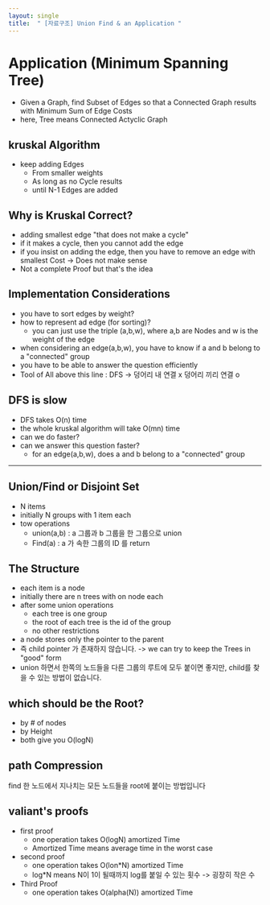 ```yaml
---
layout: single
title:  " [자료구조] Union Find & an Application "
---
```


Application (Minimum Spanning Tree)
===
* Given a Graph, find Subset of Edges so that a Connected Graph results with Minimum Sum of Edge Costs
* here, Tree means Connected Actyclic Graph

kruskal Algorithm
---
* keep adding Edges
    * From smaller weights
    * As long as no Cycle results
    * until N-1 Edges are added 

Why is Kruskal Correct?
---
* adding smallest edge "that does not make a cycle"
* if it makes a cycle, then you cannot add the edge
* if you insist on adding the edge, then you have to remove an edge with smallest Cost -> Does not make sense 
* Not a complete Proof but that's the idea

Implementation Considerations
---
* you have to sort edges by weight?
* how to represent ad edge (for sorting)?
    * you can just use the triple (a,b,w), where a,b are Nodes and w is the weight of the edge
* when considering an edge(a,b,w), you have to know if a and b belong to a "connected" group
* you have to be able to answer the question efficiently
* Tool of All above this line : DFS -> 덩어리 내 연결 x 덩어리 끼리 연결 o

DFS is slow 
---
* DFS takes O(n) time
* the whole kruskal algorithm will take O(mn) time
* can we do faster?
* can we answer this question faster?
    * for an edge(a,b,w), does a and b belong to a "connected" group

----------

Union/Find or Disjoint Set
---
* N items
* initially N groups with 1 item each
* tow operations
    * union(a,b) : a 그룹과 b 그룹을 한 그룹으로 union
    * Find(a) : a 가 속한 그룹의 ID 를 return

The Structure
---
* each item is a node
* initially there are n trees with on node each
* after some union operations
    * each tree is one group
    * the root of each tree is the id of the group
    * no other restrictions
* a node stores only the pointer to the parent
* 즉 child pointer 가 존재하지 않습니다. -> we can try to keep the Trees in "good" form
* union 하면서 한쪽의 노드들을 다른 그룹의 루트에 모두 붙이면 좋지만, child를 찾을 수 있는 방법이 없습니다.  

which should be the Root?
---
* by # of nodes
* by Height
* both give you O(logN)

path Compression
---
find 한 노드에서 지나치는 모든 노드들을 root에 붙이는 방법입니다

valiant's proofs
---
* first proof
    * one operation takes O(logN) amortized Time
    * Amortized Time means average time in the worst case
* second proof
    * one operation takes O(lon*N) amortized Time
    * log*N means N이 1이 될때까지 log를 붙일 수 있는 횟수 -> 굉장히 작은 수
* Third Proof
    * one operation takes O(alpha(N)) amortized Time












